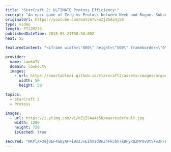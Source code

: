 ```yaml
---
title: "StarCraft 2: ULTIMATE Protoss Efficiency!"
excerpt: "An epic game of Zerg vs Protoss between Neeb and Rogue. Subscribe for more videos: http://lowko.tv/youtube Crazy Protoss micro: https://goo.gl/tvhEza  Rogue decides to not play the typical Zerg late game, but instead swarms his opponent with constant waves of Zerg attacks. Neeb however, decides to sit"
originalUrl: https://youtube.com/watch?v=nZjZSAa4j50
type: video
length: PT22M27S
publishedDateTime: 2018-05-21T08:58:00Z
heat: 55

featuredContent: "<iframe width=\"800\" height=\"500\" frameborder=\"0\" src=\"https://www.youtube.com/embed/nZjZSAa4j50\" allow=\"accelerometer; autoplay; encrypted-media; gyroscope; picture-in-picture\" allowfullscreen></iframe>"

provider:
  name: LowkoTV
  domain: lowko.tv
  images:
    - url: https://smartableai.github.io/starcraft2/assets/images/organizations/lowko.tv-50x50.jpg
      width: 50
      height: 50

topics:
  - StarCraft 2
  - Protoss

images:
  - url: https://i.ytimg.com/vi/nZjZSAa4j50/maxresdefault.jpg
    width: 1280
    height: 720
    isCached: true

secured: "HKPlX+3ejUEF4GByAF+i9szJxEihXId8nZhFk5bV7kBFyRQ2MPmvOtv+wJFFE/9fjiqLDlGx+rTQNe6krPi9MMubb+bdfpj2cJ8DJzrZhYBfdIDgpukiq4Fq8WAgpPjynJCqXdaY/y5NyA2Sq4SmR6JC6idQV+RZRMiRFKgLuott+zb+OZbxGM+x/LRQ9ElCoduCfbsllN3fAxmb6IE6G9LA7Z+KV8cll98R/88oUbhB9GSfhimpxvidqWvQ/qnZVfiMmxs2FqbdfaomR1BwOOKiCh4Ts9nWoOmqsQyq8rDg965MsT7c07lqNOIIh5HIBmDA6Vkdds8JH8/1pNJWSBSrKEGXwG/PWZMGDitnRX0NgPTD7fz+t3eUmktg7Wcn4LJHM3t8P3Dz70gIYQMK/4022+fXN1F6zz/mmQ/vbW+8768R5VMIMONkMjQDfvvK;s6a7q5WMRlEfurIDEAnnaA=="
---
```


